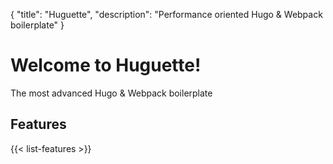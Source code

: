 {
    "title": "Huguette",
    "description": "Performance oriented Hugo & Webpack boilerplate"
}

# Welcome to Huguette!
The most advanced Hugo & Webpack boilerplate


##  Features

{{< list-features >}}
